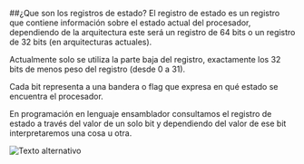 ##¿Que son los registros de estado?
El registro de estado es un registro que contiene información sobre el estado actual del procesador, dependiendo de la arquitectura este será un registro de 64 bits o un registro de 32 bits (en arquitecturas actuales).

Actualmente solo se utiliza la parte baja del registro, exactamente los 32 bits de menos peso del registro (desde 0 a 31).

Cada bit representa a una bandera o flag que expresa en qué estado se encuentra el procesador.

En programación en lenguaje ensamblador consultamos el registro de estado a través del valor de un solo bit y dependiendo del valor de ese bit interpretaremos una cosa u otra.


![Texto alternativo](http://ocw.uc3m.es/ingenieria-telematica/arquitectura-de-ordenadores/lecturas/html/images/arc/psw.png "Registro de estado")